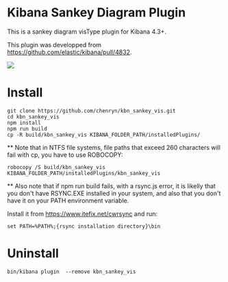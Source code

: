 # Kibana Sankey Diagram Plugin

This is a sankey diagram visType plugin for Kibana 4.3+.

This plugin was developped from <https://github.com/elastic/kibana/pull/4832>.

![](https://cloud.githubusercontent.com/assets/1219655/9702343/081607e6-548b-11e5-81cb-4523c8c9225d.png)

# Install

```
git clone https://github.com/chenryn/kbn_sankey_vis.git
cd kbn_sankey_vis
npm install
npm run build
cp -R build/kbn_sankey_vis KIBANA_FOLDER_PATH/installedPlugins/
```

** Note that in NTFS file systems, file paths that exceed 260 characters will fail with cp, you have to use ROBOCOPY:

```
robocopy /S build/kbn_sankey_vis KIBANA_FOLDER_PATH/installedPlugins/kbn_sankey_vis
```

** Also note that if npm run build fails, with a rsync.js error, it is likelly that you don't have RSYNC.EXE installed
in your system, and also that you don't have it on your PATH environment variable.

Install it from https://www.itefix.net/cwrsync and run:

```
set PATH=%PATH%;{rsync installation directory}\bin
```

# Uninstall

```
bin/kibana plugin  --remove kbn_sankey_vis
```
